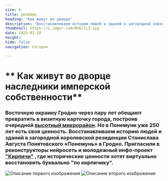 ```yaml
---
size: 6
title: ponemun
heading: 'Как живут во дворце'
description: 'Восстанавливаем историю людей и зданий в загородной королевской резиденции Станислава Августа Понятовского «Понемунь». Пригласили в реконструкторы нейросеть'
thumbnail: https://i.imgur.com/NYEclLZ.jpg
date: 2025-01-10
height: 
hide: false
navigation: Сегодня

---
```

# ** Как живут во дворце наследники имперской собственности**

### Восточную окраину Гродно через пару лет обещают превратить в визитную карточку города, построив очередной [высотный микрорайон](https://vgr.by/2020/04/13/poltoryi-tyisyachi-kvartir-i-svyishe-3-tyisyach-zhiteley-stalo-izvestno-kak-budet-vyiglyadet-novyiy-zhiloy-mikrorayon-v-ponemuni/). Но в Понемуни уже 250 лет есть своя ценность. Восстанавливаем историю людей и зданий в загородной королевской резиденции Станислава Августа Понятовского «Понемунь» в Гродно. Пригласили в реконструкторы нейросеть и молодежный инфо-проект ["Кирпичи"](https://www.instagram.com/bricks_rb/) , где исторические ценности хотят виртуально восстановить буквально "по кирпичику".

<div class="gallery2">
<img src="https://i.imgur.com/MTinT1u.jpeg" alt="Описание первого изображения"> 
<img src="https://i.imgur.com/2hPn0aB.jpeg" alt="Описание второго изображения"> 
</div>


